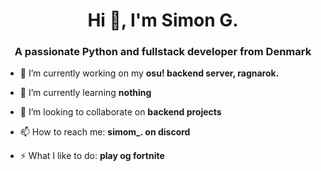 <h1 align="center">Hi 👋, I'm Simon G.</h1>
<h3 align="center">A passionate Python and fullstack developer from Denmark</h3>

- 🔭 I’m currently working on my **osu! backend server, ragnarok.**

- 🌱 I’m currently learning **nothing**

- 👯 I’m looking to collaborate on **backend projects**

- 📫 How to reach me: **simom_. on discord**

- ⚡ What I like to do: **play og fortnite**
